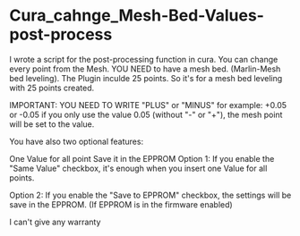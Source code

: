 # Cura_cahnge_Mesh-Bed-Values-post-process
I wrote a script for the post-processing function in cura.
You can change every point from the Mesh. YOU NEED to have a mesh bed. (Marlin-Mesh bed leveling). The Plugin inculde 25 points. So it's for a mesh bed leveling with 25 points created.

IMPORTANT:
YOU NEED TO WRITE "PLUS" or "MINUS"
for example: +0.05 or -0.05
if you only use the value 0.05 (without "-" or "+"), the mesh point will be set to the value.

You have also two optional features:

One Value for all point
Save it in the EPPROM
Option 1: If you enable the "Same Value" checkbox, it's enough when you insert one Value for all points.

Option 2: If you enable the "Save to EPPROM" checkbox, the settings will be save in the EPPROM. (If EPPROM is in the firmware enabled)

I can't give any warranty
